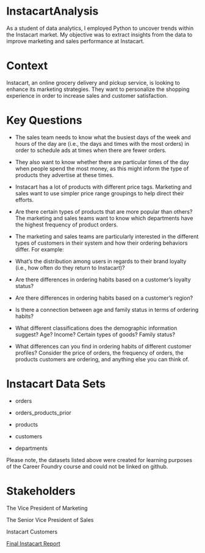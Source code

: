 # InstacartAnalysis
As a student of data analytics, I employed Python to uncover trends within the Instacart market. My objective was to extract insights from the data to improve marketing and sales performance at Instacart.  

# Context
Instacart, an online grocery delivery and pickup service, is looking to enhance its marketing strategies. They want to personalize the shopping experience in order to increase sales and customer satisfaction. 

# Key Questions

- The sales team needs to know what the busiest days of the week and hours of the day are (i.e., the days and times with the most orders) in order to schedule ads at times when there are fewer orders.

- They also want to know whether there are particular times of the day when people spend the most money, as this might inform the type of products they advertise at these times.

- Instacart has a lot of products with different price tags. Marketing and sales want to use simpler price range groupings to help direct their efforts.

- Are there certain types of products that are more popular than others? The marketing and sales teams want to know which departments have the highest frequency of product orders.

- The marketing and sales teams are particularly interested in the different types of customers in their system and how their ordering behaviors differ. For example:

- What’s the distribution among users in regards to their brand loyalty (i.e., how often do they return to Instacart)?

- Are there differences in ordering habits based on a customer’s loyalty status?

- Are there differences in ordering habits based on a customer’s region?

- Is there a connection between age and family status in terms of ordering habits?

- What different classifications does the demographic information suggest? Age? Income? Certain types of goods? Family status?

- What differences can you find in ordering habits of different customer profiles? Consider the price of orders, the frequency of orders, the products customers are ordering, and anything else you can think of.


# Instacart Data Sets

- orders

- orders_products_prior

- products

- customers

- departments


Please note, the datasets listed above were created for learning purposes of the Career Foundry course and could not be linked on github.

# Stakeholders

The Vice President of Marketing

The Senior Vice President of Sales

Instacart Customers

[Final Instacart Report](Instacart_Basket_Analysis/05_Sent_to_client/Final_report_Instacart.xlsx)


